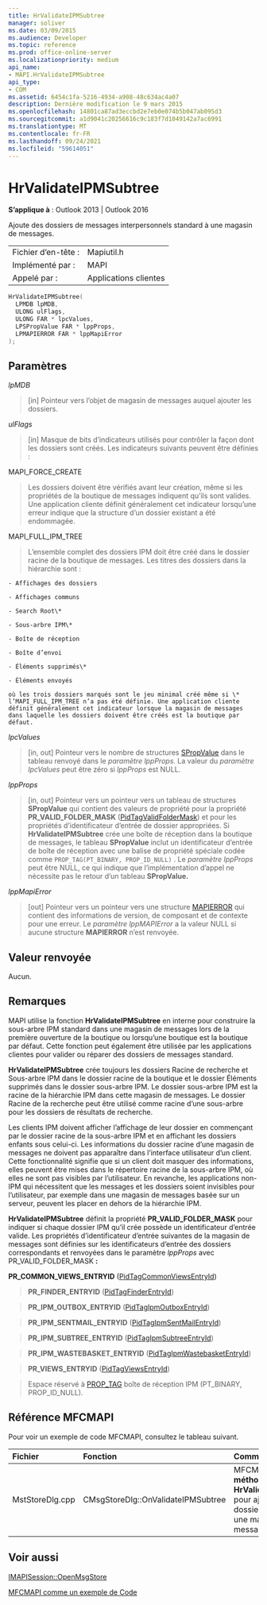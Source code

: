 ```yaml
---
title: HrValidateIPMSubtree
manager: soliver
ms.date: 03/09/2015
ms.audience: Developer
ms.topic: reference
ms.prod: office-online-server
ms.localizationpriority: medium
api_name:
- MAPI.HrValidateIPMSubtree
api_type:
- COM
ms.assetid: 6454c1fa-5216-4934-a908-48c634ac4a07
description: Dernière modification le 9 mars 2015
ms.openlocfilehash: 14801ca87ad3eccbd2e7eb0e074b5b047ab095d3
ms.sourcegitcommit: a1d9041c20256616c9c183f7d1049142a7ac6991
ms.translationtype: MT
ms.contentlocale: fr-FR
ms.lasthandoff: 09/24/2021
ms.locfileid: "59614051"
---
```

# <a name="hrvalidateipmsubtree"></a>HrValidateIPMSubtree

  
  
**S’applique à** : Outlook 2013 | Outlook 2016 
  
Ajoute des dossiers de messages interpersonnels standard à une magasin de messages. 
  
|||
|:-----|:-----|
|Fichier d’en-tête :  <br/> |Mapiutil.h  <br/> |
|Implémenté par :  <br/> |MAPI  <br/> |
|Appelé par :  <br/> |Applications clientes  <br/> |
   
```cpp
HrValidateIPMSubtree(
  LPMDB lpMDB,
  ULONG ulFlags,
  ULONG FAR * lpcValues,
  LPSPropValue FAR * lppProps,
  LPMAPIERROR FAR * lppMapiError
);
```

## <a name="parameters"></a>Paramètres

 _lpMDB_
  
> [in] Pointeur vers l’objet de magasin de messages auquel ajouter les dossiers. 
    
 _ulFlags_
  
> [in] Masque de bits d’indicateurs utilisés pour contrôler la façon dont les dossiers sont créés. Les indicateurs suivants peuvent être définies :
    
MAPI_FORCE_CREATE 
  
> Les dossiers doivent être vérifiés avant leur création, même si les propriétés de la boutique de messages indiquent qu’ils sont valides. Une application cliente définit généralement cet indicateur lorsqu’une erreur indique que la structure d’un dossier existant a été endommagée. 
    
MAPI_FULL_IPM_TREE 
  
> L’ensemble complet des dossiers IPM doit être créé dans le dossier racine de la boutique de messages. Les titres des dossiers dans la hiérarchie sont :
    
    - Affichages des dossiers
    
    - Affichages communs
    
    - Search Root\*
    
    - Sous-arbre IPM\*
    
    - Boîte de réception
    
    - Boîte d’envoi
    
    - Éléments supprimés\*
    
    - Éléments envoyés
    
    où les trois dossiers marqués sont le jeu minimal créé même si \* l’MAPI_FULL_IPM_TREE n’a pas été définie. Une application cliente définit généralement cet indicateur lorsque la magasin de messages dans laquelle les dossiers doivent être créés est la boutique par défaut.
    
 _lpcValues_
  
> [in, out] Pointeur vers le nombre de structures [SPropValue](spropvalue.md) dans le tableau renvoyé dans le _paramètre lppProps._ La valeur du  _paramètre lpcValues_ peut être zéro si  _lppProps_ est NULL. 
    
 _lppProps_
  
> [in, out] Pointeur vers un pointeur vers un tableau de structures **SPropValue** qui contient des valeurs de propriété pour la propriété **PR_VALID_FOLDER_MASK** ([PidTagValidFolderMask](pidtagvalidfoldermask-canonical-property.md)) et pour les propriétés d’identificateur d’entrée de dossier appropriées. Si **HrValidateIPMSubtree** crée une boîte de réception dans la boutique de messages, le tableau **SPropValue** inclut un identificateur d’entrée de boîte de réception avec une balise de propriété spéciale codée comme  `PROP_TAG(PT_BINARY, PROP_ID_NULL)` . Le _paramètre lppProps_ peut être NULL, ce qui indique que l’implémentation d’appel ne nécessite pas le retour d’un tableau **SPropValue.** 
    
 _lppMapiError_
  
> [out] Pointeur vers un pointeur vers une structure [MAPIERROR](mapierror.md) qui contient des informations de version, de composant et de contexte pour une erreur. Le  _paramètre lppMAPIError_ a la valeur NULL si aucune structure **MAPIERROR** n’est renvoyée. 
    
## <a name="return-value"></a>Valeur renvoyée

Aucun.
  
## <a name="remarks"></a>Remarques

MAPI utilise la fonction **HrValidateIPMSubtree** en interne pour construire la sous-arbre IPM standard dans une magasin de messages lors de la première ouverture de la boutique ou lorsqu’une boutique est la boutique par défaut. Cette fonction peut également être utilisée par les applications clientes pour valider ou réparer des dossiers de messages standard. 
  
 **HrValidateIPMSubtree** crée toujours les dossiers Racine de recherche et Sous-arbre IPM dans le dossier racine de la boutique et le dossier Éléments supprimés dans le dossier sous-arbre IPM. Le dossier sous-arbre IPM est la racine de la hiérarchie IPM dans cette magasin de messages. Le dossier Racine de la recherche peut être utilisé comme racine d’une sous-arbre pour les dossiers de résultats de recherche. 
  
Les clients IPM doivent afficher l’affichage de leur dossier en commençant par le dossier racine de la sous-arbre IPM et en affichant les dossiers enfants sous celui-ci. Les informations du dossier racine d’une magasin de messages ne doivent pas apparaître dans l’interface utilisateur d’un client. Cette fonctionnalité signifie que si un client doit masquer des informations, elles peuvent être mises dans le répertoire racine de la sous-arbre IPM, où elles ne sont pas visibles par l’utilisateur. En revanche, les applications non-IPM qui nécessitent que les messages et les dossiers soient invisibles pour l’utilisateur, par exemple dans une magasin de messages basée sur un serveur, peuvent les placer en dehors de la hiérarchie IPM. 
  
 **HrValidateIPMSubtree** définit la propriété **PR_VALID_FOLDER_MASK** pour indiquer si chaque dossier IPM qu’il crée possède un identificateur d’entrée valide. Les propriétés d’identificateur d’entrée suivantes de la magasin de messages sont définies sur les identificateurs d’entrée des dossiers correspondants et renvoyées dans le paramètre _lppProps_ avec PR_VALID_FOLDER_MASK **:** 
  
 **PR_COMMON_VIEWS_ENTRYID** ([PidTagCommonViewsEntryId](pidtagcommonviewsentryid-canonical-property.md))
  
> **PR_FINDER_ENTRYID** ([PidTagFinderEntryId](pidtagfinderentryid-canonical-property.md))
  
> **PR_IPM_OUTBOX_ENTRYID** ([PidTagIpmOutboxEntryId](pidtagipmoutboxentryid-canonical-property.md))
  
> **PR_IPM_SENTMAIL_ENTRYID** ([PidTagIpmSentMailEntryId](pidtagipmsentmailentryid-canonical-property.md))
  
> **PR_IPM_SUBTREE_ENTRYID** ([PidTagIpmSubtreeEntryId](pidtagipmsubtreeentryid-canonical-property.md))
  
> **PR_IPM_WASTEBASKET_ENTRYID** ([PidTagIpmWastebasketEntryId](pidtagipmwastebasketentryid-canonical-property.md))
  
> **PR_VIEWS_ENTRYID** ([PidTagViewsEntryId](pidtagviewsentryid-canonical-property.md))
  
> Espace réservé à [PROP_TAG](prop_tag.md) boîte de réception IPM (PT_BINARY, PROP_ID_NULL). 
    
## <a name="mfcmapi-reference"></a>Référence MFCMAPI

Pour voir un exemple de code MFCMAPI, consultez le tableau suivant.
  
|**Fichier**|**Fonction**|**Commentaire**|
|:-----|:-----|:-----|
|MstStoreDlg.cpp  <br/> |CMsgStoreDlg::OnValidateIPMSubtree  <br/> |MFCMAPI utilise la **méthode HrValidateIPMSubtree** pour ajouter des dossiers standard à une magasin de messages.  <br/> |
   
## <a name="see-also"></a>Voir aussi



[IMAPISession::OpenMsgStore](imapisession-openmsgstore.md)


[MFCMAPI comme un exemple de Code](mfcmapi-as-a-code-sample.md)

